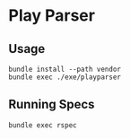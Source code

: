 # Play Parser

## Usage

```
bundle install --path vendor
bundle exec ./exe/playparser
```

## Running Specs

```
bundle exec rspec
```
